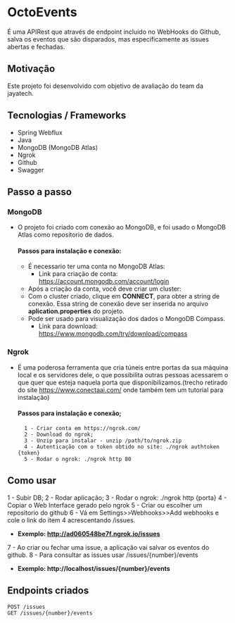 # OctoEvents
É uma APIRest que através de endpoint incluido no WebHooks do Github, salva os eventos que são disparados, mas especificamente as issues abertas e fechadas.

## Motivação
Este projeto foi desenvolvido com objetivo de avaliação do team da jayatech.

## Tecnologias / Frameworks
- Spring Webflux
- Java
- MongoDB (MongoDB Atlas)
- Ngrok
- Github
- Swagger

## Passo a passo
### MongoDB
- O projeto foi criado com conexão ao MongoDB, e foi usado o MongoDB Atlas como repositorio de dados.

    #### Passos para instalação e conexão:
    - É necessario ter uma conta no MongoDB Atlas:
        - Link para criação de conta: https://account.mongodb.com/account/login
    - Após a criação da conta, você deve criar um cluster:
    - Com o cluster criado, clique em **CONNECT**, para obter a string de conexão. Essa string de conexão deve ser inserida no arquivo **aplication.properties** do projeto.
    - Pode ser usado para visualização dos dados o MongoDB Compass. 
        - Link para download: https://www.mongodb.com/try/download/compass

### Ngrok
- É uma poderosa ferramenta que cria túneis entre portas da sua máquina local e os servidores dele, o que possibilita outras pessoas acessarem o que quer que esteja naquela porta que disponibilizamos.(trecho retirado do site https://www.conectaai.com/ onde também tem um tutorial para instalação)
    #### Passos para instalação e conexão;
        1 - Criar conta em https://ngrok.com/
        2 - Download do ngrok;
        3 - Unzip para instalar - unzip /path/to/ngrok.zip
        4 - Autenticação com o token obtido no site: ./ngrok authtoken {token}
        5 - Rodar o ngrok: ./ngrok http 80

## Como usar
1 - Subir DB;
2 - Rodar aplicação;
3 - Rodar o ngrok: ./ngrok http {porta}
4 - Copiar o Web Interface gerado pelo ngrok
5 - Criar ou escolher um repositorio do github
6 - Vá em Settings>>Webhooks>>Add webhooks e cole o link do item 4 acrescentando /issues.
- **Exemplo: http://ad060548be7f.ngrok.io/issues**

7 - Ao criar ou fechar uma issue, a aplicação vai salvar os eventos do github.
8 - Para consultar as issues usar /issues/{number}/events
- **Exemplo: http://localhost/issues/{number}/events**


## Endpoints criados
    POST /issues
    GET /issues/{number}/events
